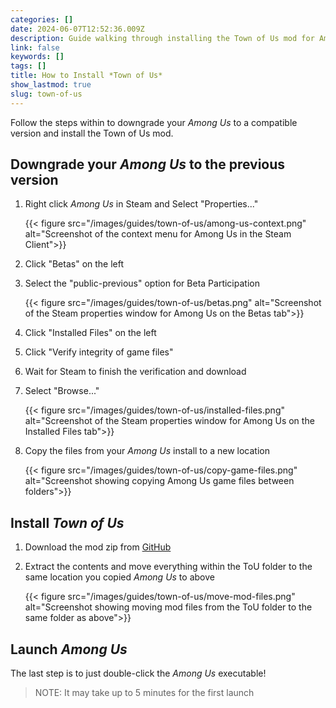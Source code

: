 ```yaml
---
categories: []
date: 2024-06-07T12:52:36.009Z
description: Guide walking through installing the Town of Us mod for Among Us
link: false
keywords: []
tags: []
title: How to Install *Town of Us*
show_lastmod: true
slug: town-of-us
---
```


Follow the steps within to downgrade your *Among Us* to a compatible version and install the Town of Us mod.

<!--more-->

## Downgrade your *Among Us* to the previous version

1. Right click *Among Us* in Steam and Select "Properties..."

   {{< figure src="/images/guides/town-of-us/among-us-context.png" alt="Screenshot of the context menu for Among Us in the Steam Client">}}

2. Click "Betas" on the left

3. Select the "public-previous" option for Beta Participation

   {{< figure src="/images/guides/town-of-us/betas.png" alt="Screenshot of the Steam properties window for Among Us on the Betas tab">}}

4. Click "Installed Files" on the left

5. Click "Verify integrity of game files"

6. Wait for Steam to finish the verification and download

7. Select "Browse..."

   {{< figure src="/images/guides/town-of-us/installed-files.png" alt="Screenshot of the Steam properties window for Among Us on the Installed Files tab">}}

8. Copy the files from your *Among Us* install to a new location

   {{< figure src="/images/guides/town-of-us/copy-game-files.png" alt="Screenshot showing copying Among Us game files between folders">}}

## Install *Town of Us*

1. Download the mod zip from [GitHub](https://github.com/eDonnes124/Town-Of-Us-R/releases/download/v5.0.4/ToU.v5.0.4.zip)

2. Extract the contents and move everything within the ToU folder to the same location you copied *Among Us* to above

   {{< figure src="/images/guides/town-of-us/move-mod-files.png" alt="Screenshot showing moving mod files from the ToU folder to the same folder as above">}}

## Launch *Among Us*

The last step is to just double-click the *Among Us* executable!

> NOTE: It may take up to 5 minutes for the first launch
